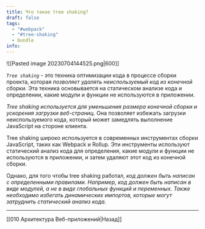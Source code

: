 ```yaml
---
title: Что такое tree shaking?
draft: false
tags:
  - "#webpack"
  - "#tree-shaking"
  - bundle
info:
---
```

![[Pasted image 20230704144525.png|600]]

_`Tree shaking`_ - это техника оптимизации кода в процессе сборки проекта, которая _позволяет удалять неиспользуемый код из конечной сборки._ Эта техника основывается на статическом анализе кода и определении, какие модули и функции не используются в приложении.

_Tree shaking используется для уменьшения размера конечной сборки и ускорения загрузки веб-страниц._ Она позволяет избежать загрузки неиспользуемого кода, который может замедлять выполнение JavaScript на стороне клиента.

Tree shaking широко используется в современных инструментах сборки JavaScript, таких как Webpack и Rollup. Эти инструменты используют статический анализ кода для определения, какие модули и функции не используются в приложении, и затем удаляют этот код из конечной сборки.

Однако, для того чтобы tree shaking работал, _код должен быть написан с определенными правилами. Например, код должен быть написан в виде модулей, а не в виде глобальных функций и переменных. Также необходимо избегать динамических импортов, которые могут затруднить статический анализ кода._

---

[[010 Архитектура Веб-приложений|Назад]]